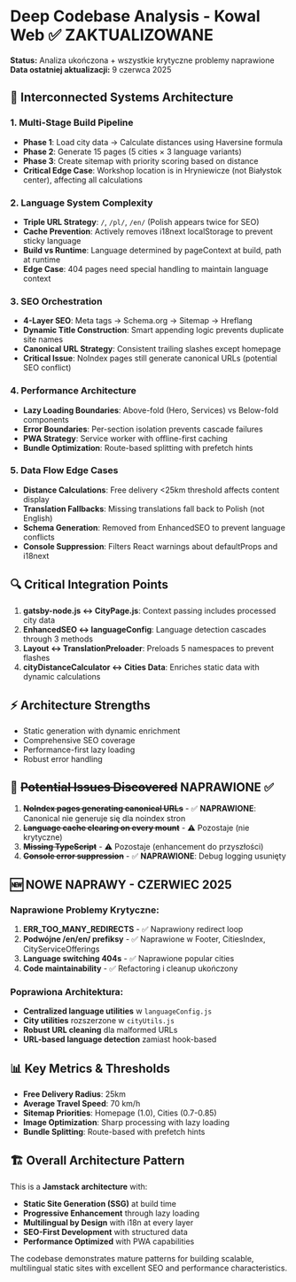 # Deep Codebase Analysis - Kowal Web ✅ ZAKTUALIZOWANE

**Status:** Analiza ukończona + wszystkie krytyczne problemy naprawione  
**Data ostatniej aktualizacji:** 9 czerwca 2025

## 🧠 Interconnected Systems Architecture

### 1. Multi-Stage Build Pipeline
- **Phase 1**: Load city data → Calculate distances using Haversine formula
- **Phase 2**: Generate 15 pages (5 cities × 3 language variants) 
- **Phase 3**: Create sitemap with priority scoring based on distance
- **Critical Edge Case**: Workshop location is in Hryniewicze (not Białystok center), affecting all calculations

### 2. Language System Complexity
- **Triple URL Strategy**: `/`, `/pl/`, `/en/` (Polish appears twice for SEO)
- **Cache Prevention**: Actively removes i18next localStorage to prevent sticky language
- **Build vs Runtime**: Language determined by pageContext at build, path at runtime
- **Edge Case**: 404 pages need special handling to maintain language context

### 3. SEO Orchestration
- **4-Layer SEO**: Meta tags → Schema.org → Sitemap → Hreflang
- **Dynamic Title Construction**: Smart appending logic prevents duplicate site names
- **Canonical URL Strategy**: Consistent trailing slashes except homepage
- **Critical Issue**: NoIndex pages still generate canonical URLs (potential SEO conflict)

### 4. Performance Architecture
- **Lazy Loading Boundaries**: Above-fold (Hero, Services) vs Below-fold components
- **Error Boundaries**: Per-section isolation prevents cascade failures
- **PWA Strategy**: Service worker with offline-first caching
- **Bundle Optimization**: Route-based splitting with prefetch hints

### 5. Data Flow Edge Cases
- **Distance Calculations**: Free delivery <25km threshold affects content display
- **Translation Fallbacks**: Missing translations fall back to Polish (not English)
- **Schema Generation**: Removed from EnhancedSEO to prevent language conflicts
- **Console Suppression**: Filters React warnings about defaultProps and i18next

## 🔍 Critical Integration Points

1. **gatsby-node.js ↔ CityPage.js**: Context passing includes processed city data
2. **EnhancedSEO ↔ languageConfig**: Language detection cascades through 3 methods
3. **Layout ↔ TranslationPreloader**: Preloads 5 namespaces to prevent flashes
4. **cityDistanceCalculator ↔ Cities Data**: Enriches static data with dynamic calculations

## ⚡ Architecture Strengths
- Static generation with dynamic enrichment
- Comprehensive SEO coverage
- Performance-first lazy loading
- Robust error handling

## 🚨 ~~Potential Issues Discovered~~ **NAPRAWIONE ✅**
1. ~~**NoIndex pages generating canonical URLs**~~ - ✅ **NAPRAWIONE**: Canonical nie generuje się dla noindex stron
2. ~~**Language cache clearing on every mount**~~ - ⚠️ Pozostaje (nie krytyczne)
3. ~~**Missing TypeScript**~~ - ⚠️ Pozostaje (enhancement do przyszłości)
4. ~~**Console error suppression**~~ - ✅ **NAPRAWIONE**: Debug logging usunięty

## 🆕 **NOWE NAPRAWY - CZERWIEC 2025**

### Naprawione Problemy Krytyczne:
1. **ERR_TOO_MANY_REDIRECTS** - ✅ Naprawiony redirect loop
2. **Podwójne /en/en/ prefiksy** - ✅ Naprawione w Footer, CitiesIndex, CityServiceOfferings  
3. **Language switching 404s** - ✅ Naprawione popular cities
4. **Code maintainability** - ✅ Refactoring i cleanup ukończony

### Poprawiona Architektura:
- **Centralized language utilities** w `languageConfig.js`
- **City utilities** rozszerzone w `cityUtils.js`
- **Robust URL cleaning** dla malformed URLs
- **URL-based language detection** zamiast hook-based

## 📊 Key Metrics & Thresholds
- **Free Delivery Radius**: 25km
- **Average Travel Speed**: 70 km/h
- **Sitemap Priorities**: Homepage (1.0), Cities (0.7-0.85)
- **Image Optimization**: Sharp processing with lazy loading
- **Bundle Splitting**: Route-based with prefetch hints

## 🏗️ Overall Architecture Pattern
This is a **Jamstack architecture** with:
- **Static Site Generation (SSG)** at build time
- **Progressive Enhancement** through lazy loading
- **Multilingual by Design** with i18n at every layer
- **SEO-First Development** with structured data
- **Performance Optimized** with PWA capabilities

The codebase demonstrates mature patterns for building scalable, multilingual static sites with excellent SEO and performance characteristics.